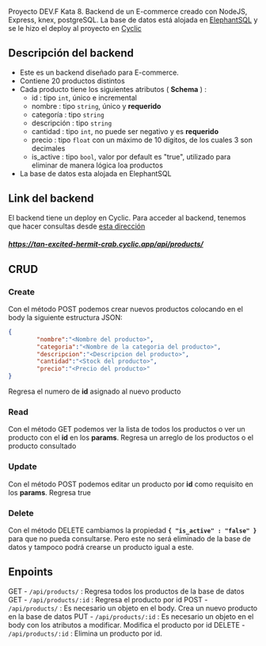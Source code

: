 Proyecto DEV.F Kata 8. Backend de un E-commerce creado con NodeJS, Express, knex, postgreSQL. La base de datos está alojada en [ElephantSQL](https://www.elephantsql.com/) y se le hizo el deploy al proyecto en [Cyclic](https://www.cyclic.sh/)

## Descripción del backend

- Este es un backend diseñado para E-commerce. 
- Contiene 20 productos distintos
- Cada producto tiene los siguientes atributos ( **Schema** ) :
	- id : tipo `int`, único e incremental
	- nombre : tipo `string`, único y **requerido**
	- categoría : tipo `string`
	- descripción : tipo `string`
	- cantidad :  tipo `int`, no puede ser negativo y es **requerido**
	- precio : tipo `float` con un máximo de 10 dígitos, de los cuales 3 son decimales 
	- is_active : tipo `bool`, valor por default es "true", utilizado para eliminar de manera lógica loa productos 
- La base de datos esta alojada en ElephantSQL

## Link del backend

El backend tiene un deploy en Cyclic. Para acceder al backend, tenemos que hacer consultas desde [esta dirección](https://tan-excited-hermit-crab.cyclic.app/api/products/)
##### https://tan-excited-hermit-crab.cyclic.app/api/products/

## CRUD

### Create
Con el método POST podemos crear nuevos productos colocando en el body la siguiente estructura JSON:
``` JSON
{
		"nombre":"<Nombre del producto>",
		"categoria":"<Nombre de la categoria del producto>",
		"descripcion":"<Descripcion del producto>",
		"cantidad":"<Stock del producto>",
		"precio":"<Precio del producto>"
}
```
Regresa el numero de **id** asignado al nuevo producto

### Read
Con el método GET podemos ver la lista de todos los productos o ver un producto con el **id** en los **params**. Regresa un arreglo de los productos o el producto consultado

### Update
Con el método POST podemos editar un producto por **id** como requisito en los **params**. Regresa true

### Delete
Con el método DELETE cambiamos la propiedad **`{ "is_active" : "false" }`** para que no pueda consultarse. Pero este no será eliminado de la base de datos y tampoco podrá crearse un producto igual a este.

## Enpoints

GET - `/api/products/` :  Regresa todos los productos de la base de datos
GET - `/api/products/:id` :  Regresa el producto por id 
POST - `/api/products/` :  Es necesario un objeto en el body. Crea un nuevo producto en la base de datos
PUT - `/api/products/:id` :  Es necesario un objeto en el body con los atributos a modificar. Modifica el producto por id
DELETE - `/api/products/:id` :  Elimina un producto por id.
